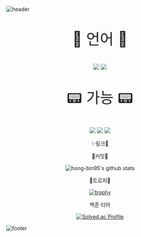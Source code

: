 ![header](https://capsule-render.vercel.app/api?type=waving&color=auto&height=300&section=header&text=SEUNGJIN&fontSize=90&animation=fadeIn&fontAlignY=38&desc=Developer!&descAlignY=51&descAlign=62)
<p align='center' style="font-size: 40px;"> 🍾 언어 🍾 </p>
<p align='center'>
  <img src="https://img.shields.io/badge/JAVA-117ACA?style=for-the-badge&logo=Java&logoColor=white">
  <img src="https://img.shields.io/badge/C%23-7ED321?style=for-the-badge&logo=CSharp&logoColor=white">
</p>
<p align='center' style="font-size: 40px;"> 📟 가능 📟 </p>
<p align='center'>
  <img src="https://img.shields.io/badge/SpringBoot-6DB33F?style=for-the-badge&logo=SpringBoot&logoColor=white"/>
  <img src="https://img.shields.io/badge/JavaScript-F7DF1E?style=for-the-badge&logo=JavaScript&logoColor=white"/>
  <img src="https://img.shields.io/badge/MySQL-4479A1?style=for-the-badge&logo=MySQL&logoColor=white"/>
</p>

<p align='center'>
  ✨링크🎉
</p>

<div align="center">
<!-- <a  href="https://dev-hongbin.tistory.com/"><img src="https://user-images.githubusercontent.com/105191633/227961244-6f04a4a9-ce2d-4411-99ce-19f1b4ecdb01.png" height="28"> </a> -->
  
</div>

<p align='center'>
  🍿커밋🍿
</p>

<div align="center">

![hong-bin95's github stats](https://github-readme-stats.vercel.app/api?username=SSZ4&show_icons=true)
  
</div>
<p align='center'>
  🍷트로피🍷
</p>

<div align="center">
  
[![trophy](https://github-profile-trophy.vercel.app/?username=SSZ4)](https://github.com/ryo-ma/github-profile-trophy)
  
  <p align= 'center'>
   백준 티어  
</p>
 
[![Solved.ac Profile](http://mazassumnida.wtf/api/v2/generate_badge?boj=sjinzzang21)](https://solved.ac/sjinzzang21/)
</div>


![footer](https://capsule-render.vercel.app/api?type=wave&color=auto&height=200&section=footer&text=Carpe%20diem!&fontSize=90)

